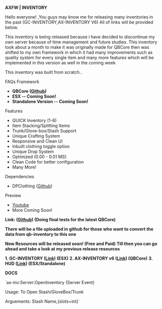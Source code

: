 **AXFW | INVENTORY**

Hello everyone! ,You guys may know me for releasing many inventories in the past (GC-INVENTORY,AX-INVENTORY V6) All of links will be provided below.

This inventory is being released because i have decided to discontinue my own server because of time management and future studies. This inventory took about a month to make it was originally made for QBCore then was shifted to my own framework in which it had many improvements such as quality system for every single item and many more features which will be implemented in this version as well in the coming week

This inventory was built from scratch..

FAQs
Framework
* **QBCore (<a href="https://github.com/qbcore-framework">Github</a>)**
* **ESX -- Coming Soon!**
* **Standalone Version -- Coming Soon!**


Features

* QUICK Inventory (1-6)
* Item Stacking/Splitting Items 
* Trunk/Glove-box/Stash Support
* Unique Crafting System
* Responsive and Clean UI
* Inbuilt clothing toggle option
* Unique Drop System
* Optimized (0.00 - 0.01 MS)
* Clean Code for better configuration
* Many More!


Dependencies

* DPClothing (<a href="https://github.com/andristum/dpclothing">Github</a>)

Preview

* <a href="https://www.youtube.com/watch?v=fdmLUrA-43U"> Youtube</a>
* More Coming Soon!

**Link: (<a href="https://github.com/AxisGe0/axfw-inventory">Github</a>) (Doing final tests for the latest QBCore)**

**There will be a file uploaded in github for those who want to convert the data from qb-inventory to this one**

**New Resources will be released soon! (Free and Paid) Till then you can go ahead and take a look at my previous release resources**

**1. GC-INVENTORY (<a href="https://forum.cfx.re/t/esx-gc-inventory-free-release/2010156">Link</a>) (ESX)**
**2. AX-INVENTORY v6 (<a href="https://forum.cfx.re/t/free-ax-inventory-rework-of-qb-inventory/4772892">Link</a>) (QBCore)**
**3. HUD (<a href="https://forum.cfx.re/t/hud-status-free-status-hud-axfw/4764065">Link</a>) (ESX/Standalone)**



**DOCS**

`ax-inv:Server:OpenInventory (Server Event)

Usage: To Open Stash/GloveBox/Trunk

Arguements: Stash Name,{slots=int}`

